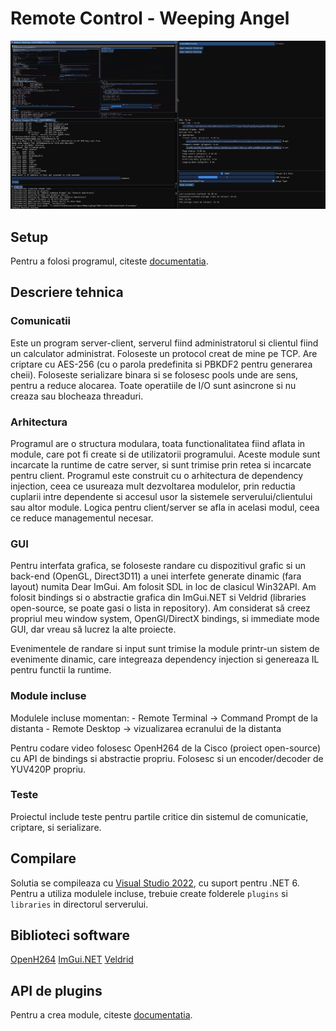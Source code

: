 ﻿# Remote Control - Weeping Angel

![Demo](https://github.com/AntonioDumitrescu/WeepingAngel/blob/master/demo0.png?raw=true)

## Setup

Pentru a folosi programul, citeste [documentatia](https://github.com/AntonioDumitrescu/WeepingAngel/blob/master/Setup.md).

## Descriere tehnica

### Comunicatii
Este un program server-client, serverul fiind administratorul si clientul fiind un calculator administrat. 
Foloseste un protocol creat de mine pe TCP. Are criptare cu AES-256 (cu o parola predefinita si PBKDF2 pentru generarea cheii).
Foloseste serializare binara si se folosesc pools unde are sens, pentru a reduce alocarea.
Toate operatiile de I/O sunt asincrone si nu creaza sau blocheaza threaduri.

### Arhitectura
Programul are o structura modulara, toata functionalitatea fiind aflata in module, care pot fi create si de utilizatorii programului. 
Aceste module sunt incarcate la runtime de catre server, si sunt trimise prin retea si incarcate pentru client. Programul este construit cu o arhitectura de dependency injection,
ceea ce usureaza mult dezvoltarea modulelor, prin reductia cuplarii intre dependente si accesul usor la sistemele serverului/clientului sau altor module.
Logica pentru client/server se afla in acelasi modul, ceea ce reduce managementul necesar.

### GUI
Pentru interfata grafica, se foloseste randare cu dispozitivul grafic si un back-end (OpenGL, Direct3D11) a unei interfete generate dinamic (fara layout) numita Dear ImGui.
Am folosit SDL in loc de clasicul Win32API. Am folosit bindings si o abstractie grafica din ImGui.NET si Veldrid (libraries open-source, se poate gasi o lista
in repository). Am considerat să creez propriul meu window system, OpenGl/DirectX bindings, si immediate mode GUI, dar vreau să lucrez la alte proiecte.

Evenimentele de randare si input sunt trimise la module printr-un sistem de evenimente dinamic, care integreaza dependency injection si genereaza IL pentru functii la runtime.

### Module incluse
Modulele incluse momentan:
	- Remote Terminal -> Command Prompt de la distanta
	- Remote Desktop -> vizualizarea ecranului de la distanta
	
Pentru codare video folosesc OpenH264 de la Cisco (proiect open-source) cu API de bindings si abstractie propriu. Folosesc si un encoder/decoder de YUV420P propriu.

### Teste
Proiectul include teste pentru partile critice din sistemul de comunicatie, criptare, si serializare.

## Compilare

Solutia se compileaza cu [Visual Studio 2022](https://visualstudio.microsoft.com/vs/), cu suport pentru .NET 6. Pentru a utiliza modulele incluse, trebuie create folderele `plugins` si `libraries` in directorul serverului.

## Biblioteci software
[OpenH264](https://github.com/cisco/openh264)
[ImGui.NET](https://github.com/mellinoe/ImGui.NET)
[Veldrid](https://github.com/mellinoe/veldrid/)

## API de plugins
Pentru a crea module, citeste [documentatia](https://github.com/AntonioDumitrescu/WeepingAngel/blob/master/API.md).
